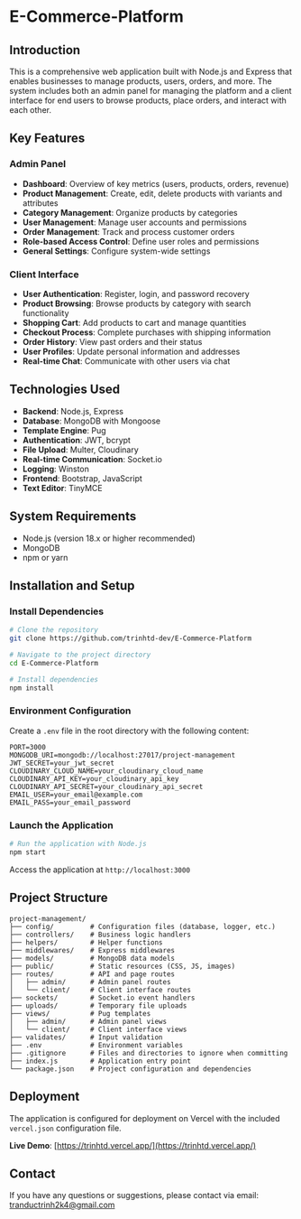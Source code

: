 # E-Commerce-Platform

## Introduction

This is a comprehensive web application built with Node.js and Express that enables businesses to manage products, users, orders, and more. The system includes both an admin panel for managing the platform and a client interface for end users to browse products, place orders, and interact with each other.

## Key Features

### Admin Panel

- **Dashboard**: Overview of key metrics (users, products, orders, revenue)
- **Product Management**: Create, edit, delete products with variants and attributes
- **Category Management**: Organize products by categories
- **User Management**: Manage user accounts and permissions
- **Order Management**: Track and process customer orders
- **Role-based Access Control**: Define user roles and permissions
- **General Settings**: Configure system-wide settings

### Client Interface

- **User Authentication**: Register, login, and password recovery
- **Product Browsing**: Browse products by category with search functionality
- **Shopping Cart**: Add products to cart and manage quantities
- **Checkout Process**: Complete purchases with shipping information
- **Order History**: View past orders and their status
- **User Profiles**: Update personal information and addresses
- **Real-time Chat**: Communicate with other users via chat

## Technologies Used

- **Backend**: Node.js, Express
- **Database**: MongoDB with Mongoose
- **Template Engine**: Pug
- **Authentication**: JWT, bcrypt
- **File Upload**: Multer, Cloudinary
- **Real-time Communication**: Socket.io
- **Logging**: Winston
- **Frontend**: Bootstrap, JavaScript
- **Text Editor**: TinyMCE

## System Requirements

- Node.js (version 18.x or higher recommended)
- MongoDB
- npm or yarn

## Installation and Setup

### Install Dependencies

```bash
# Clone the repository
git clone https://github.com/trinhtd-dev/E-Commerce-Platform

# Navigate to the project directory
cd E-Commerce-Platform

# Install dependencies
npm install
```

### Environment Configuration

Create a `.env` file in the root directory with the following content:

```
PORT=3000
MONGODB_URI=mongodb://localhost:27017/project-management
JWT_SECRET=your_jwt_secret
CLOUDINARY_CLOUD_NAME=your_cloudinary_cloud_name
CLOUDINARY_API_KEY=your_cloudinary_api_key
CLOUDINARY_API_SECRET=your_cloudinary_api_secret
EMAIL_USER=your_email@example.com
EMAIL_PASS=your_email_password
```

### Launch the Application

```bash
# Run the application with Node.js
npm start
```

Access the application at `http://localhost:3000`

## Project Structure

```
project-management/
├── config/         # Configuration files (database, logger, etc.)
├── controllers/    # Business logic handlers
├── helpers/        # Helper functions
├── middlewares/    # Express middlewares
├── models/         # MongoDB data models
├── public/         # Static resources (CSS, JS, images)
├── routes/         # API and page routes
│   ├── admin/      # Admin panel routes
│   └── client/     # Client interface routes
├── sockets/        # Socket.io event handlers
├── uploads/        # Temporary file uploads
├── views/          # Pug templates
│   ├── admin/      # Admin panel views
│   └── client/     # Client interface views
├── validates/      # Input validation
├── .env            # Environment variables
├── .gitignore      # Files and directories to ignore when committing
├── index.js        # Application entry point
└── package.json    # Project configuration and dependencies
```
## Deployment

The application is configured for deployment on Vercel with the included `vercel.json` configuration file.

**Live Demo**: [https://trinhtd.vercel.app/](https://trinhtd.vercel.app/)


## Contact

If you have any questions or suggestions, please contact via email: tranductrinh2k4@gmail.com

